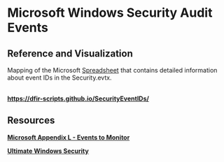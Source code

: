 # Microsoft Windows Security Audit Events
## Reference and Visualization 

Mapping of the Microsoft [Spreadsheet](https://www.microsoft.com/en-us/download/details.aspx?id=50034) that contains detailed information about event IDs in the Security.evtx.<br><br><b>

https://dfir-scripts.github.io/SecurityEventIDs/<br>


## Resources
[Microsoft Appendix L - Events to Monitor](https://learn.microsoft.com/en-us/windows-server/identity/ad-ds/plan/appendix-l--events-to-monitor) <br>

[Ultimate Windows Security](https://www.ultimatewindowssecurity.com/securitylog/encyclopedia/event.aspx)


